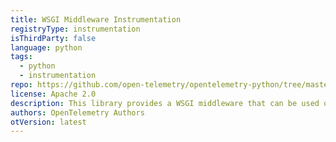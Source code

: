 ```yaml
---
title: WSGI Middleware Instrumentation
registryType: instrumentation
isThirdParty: false
language: python
tags:
  - python
  - instrumentation
repo: https://github.com/open-telemetry/opentelemetry-python/tree/master/ext/opentelemetry-ext-wsgi
license: Apache 2.0
description: This library provides a WSGI middleware that can be used on any WSGI framework (such as Django / Flask) to track requests timing through OpenTelemetry.
authors: OpenTelemetry Authors
otVersion: latest
---
```


